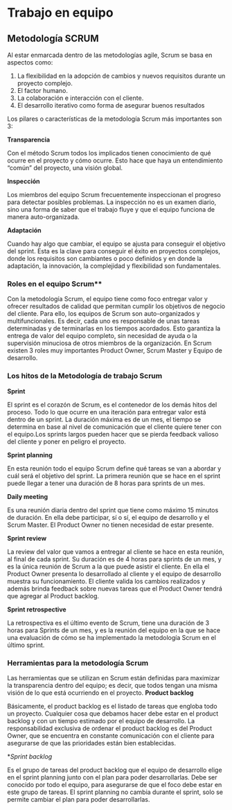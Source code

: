# Trabajo en equipo
## Metodología SCRUM 

Al estar enmarcada dentro de las metodologías agile, Scrum se basa en aspectos como: 
1. La flexibilidad en la adopción de cambios y nuevos requisitos durante un proyecto complejo.
2. El factor humano.
3. La colaboración e interacción con el cliente.
4. El desarrollo iterativo como forma de asegurar buenos resultados

Los pilares o características de la metodología Scrum más importantes son 3:

**Transparencia**

Con el método Scrum todos los implicados tienen conocimiento de qué ocurre en el 
proyecto y cómo ocurre. Esto hace que haya un entendimiento “común” del proyecto, una visión global.

**Inspección**

Los miembros del equipo Scrum frecuentemente inspeccionan el progreso para 
detectar posibles problemas. La inspección no es un examen diario, sino una forma de 
saber que el trabajo fluye y que el equipo funciona de manera auto-organizada.

**Adaptación**

Cuando hay algo que cambiar, el equipo se ajusta para conseguir el objetivo del sprint. 
Esta es la clave para conseguir el éxito en proyectos complejos, donde los requisitos 
son cambiantes o poco definidos y en donde la adaptación, la innovación, la complejidad y flexibilidad son fundamentales.

### Roles en el equipo Scrum**
Con la metodología Scrum, el equipo tiene como foco entregar valor y ofrecer 
resultados de calidad que permitan cumplir los objetivos de negocio del cliente.
Para ello, los equipos de Scrum son auto-organizados y multifuncionales. Es decir, 
cada uno es responsable de unas tareas determinadas y de terminarlas en los tiempos 
acordados. Esto garantiza la entrega de valor del equipo completo, sin necesidad de 
ayuda o la supervisión minuciosa de otros miembros de la organización. En Scrum 
existen 3 roles muy importantes  Product Owner, Scrum Master y Equipo de desarrollo.

### Los hitos de la Metodología de trabajo Scrum
**Sprint**

El sprint es el corazón de Scrum, es el contenedor de los demás hitos del proceso. 
Todo lo que ocurre en una iteración para entregar valor está dentro de un sprint. La 
duración máxima es de un mes, el tiempo se determina en base al nivel de comunicación que el cliente quiere 
tener con el equipo.Los sprints largos pueden hacer que se pierda feedback valioso del cliente y poner en peligro 
el proyecto.

**Sprint planning**

En esta reunión todo el equipo Scrum define qué tareas se van a abordar y cuál será el 
objetivo del sprint. La primera reunión que se hace en el sprint puede llegar a tener 
una duración de 8 horas para sprints de un mes.

**Daily meeting**

Es una reunión diaria dentro del sprint que tiene como máximo 15 minutos de duración. 
En ella debe participar, sí o sí, el equipo de desarrollo y el Scrum Master. El Product Owner no tienen necesidad de estar presente.

**Sprint review**

La review del valor que vamos a entregar al cliente se hace en esta reunión, al final de cada sprint. 
Su duración es de 4 horas para sprints de un mes, y es la única reunión de Scrum a la que puede asistir el cliente.
En ella el Product Owner presenta lo desarrollado al cliente y el equipo de desarrollo muestra su funcionamiento.
El cliente valida los cambios realizados y además brinda feedback sobre nuevas tareas que el Product Owner 
tendrá que agregar al Product backlog.

**Sprint retrospective**

La retrospectiva es el último evento de Scrum, tiene una duración de 3 horas para Sprints de un mes, 
y es la reunión del equipo en la que se hace una evaluación de cómo se ha implementado la metodología Scrum en el último sprint.

### Herramientas para la metodología Scrum

Las herramientas que se utilizan en Scrum están definidas para maximizar la
transparencia dentro del equipo; es decir, que todos tengan una misma visión de lo que está ocurriendo en el proyecto.
**Product backlog**

Básicamente, el product backlog es el listado de tareas que engloba todo un proyecto. 
Cualquier cosa que debamos hacer debe estar en el product backlog y con un tiempo 
estimado por el equipo de desarrollo. La responsabilidad exclusiva de ordenar el 
product backlog es del Product Owner, que se encuentra en constante comunicación 
con el cliente para asegurarse de que las prioridades están bien establecidas.

**Sprint backlog*

Es el grupo de tareas del product backlog que el equipo de desarrollo elige en el sprint
planning junto con el plan para poder desarrollarlas. Debe ser conocido por todo el 
equipo, para asegurarse de que el foco debe estar en este grupo de tareas.
El sprint planning no cambia durante el sprint, solo se permite cambiar el plan para poder desarrollarlas.
